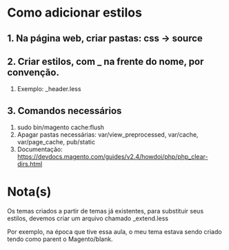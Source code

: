 # Como adicionar estilos

## 1. Na página web, criar pastas: css -> source

## 2. Criar estilos, com _ na frente do nome, por convenção.

1. Exemplo: _header.less

## 3. Comandos necessários
1. sudo bin/magento cache:flush
2. Apagar pastas necessárias:
var/view_preprocessed, var/cache, var/page_cache, pub/static
3. Documentação: https://devdocs.magento.com/guides/v2.4/howdoi/php/php_clear-dirs.html

# Nota(s)

Os temas criados a partir de temas já existentes, para substituir seus estilos, devemos criar um arquivo chamado _extend.less

Por exemplo, na época que tive essa aula, o meu tema estava sendo criado tendo como parent o Magento/blank.